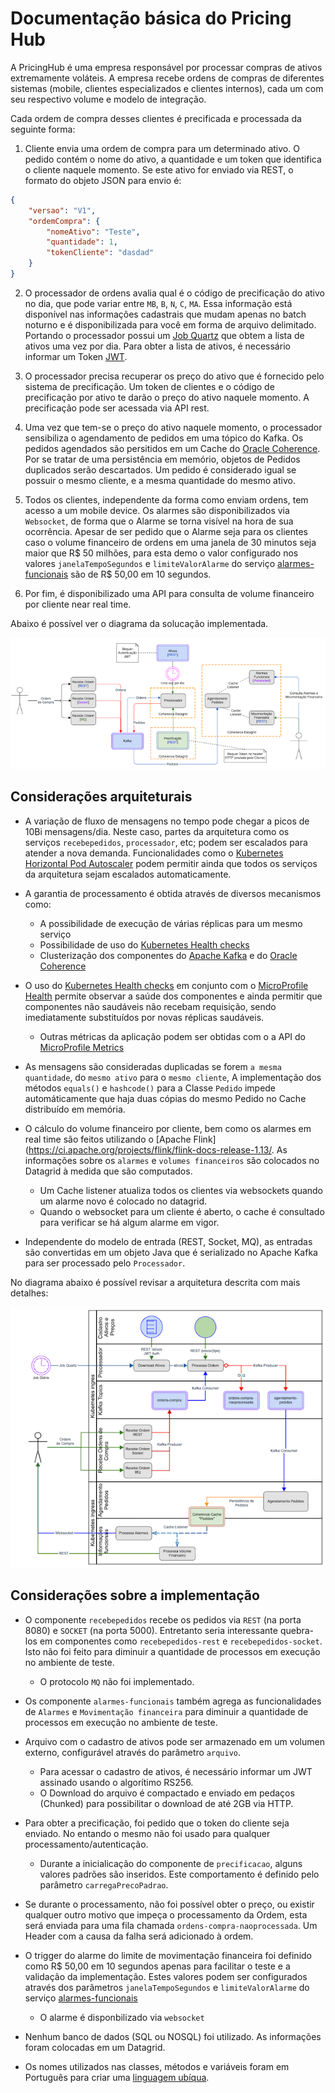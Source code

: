 # Documentação básica do Pricing Hub

A PricingHub é uma empresa responsável por processar compras de ativos extremamente voláteis. A empresa recebe ordens de compras de diferentes sistemas (mobile, clientes especializados e clientes internos), cada um com seu respectivo volume e modelo de integração. 

Cada ordem de compra desses clientes é precificada e processada da seguinte forma:

1. Cliente envia uma ordem de compra para um determinado ativo. O pedido contém o nome do ativo, a quantidade e um token que identifica o cliente naquele momento. Se este ativo for enviado via REST, o formato do objeto JSON para envio é:

```json
{
	"versao": "V1",
	"ordemCompra": {
		"nomeAtivo": "Teste",
		"quantidade": 1,
		"tokenCliente": "dasdad"
	}
}
```

2. O processador de ordens avalia qual é o código de precificação do ativo no dia, que pode variar entre `MB`, `B`, `N`, `C`, `MA`. Essa informação está disponível nas informações cadastrais que mudam apenas no batch noturno e é disponibilizada para você em forma de arquivo delimitado. Portando o processador possui um [Job Quartz](http://www.quartz-scheduler.org/) que obtem a lista de ativos uma vez por dia. Para obter a lista de ativos, é necessário informar um Token [JWT](https://jwt.io/).

3. O processador precisa recuperar os preço do ativo que é fornecido pelo sistema de precificação. Um token de clientes e o código de precificação por ativo te darão o preço do ativo naquele momento. A precificação pode ser acessada via API rest. 

4. Uma vez que tem-se o preço do ativo naquele momento, o processador sensibiliza o agendamento de pedidos em uma tópico do Kafka. Os pedidos agendados são persitidos em um Cache do [Oracle Coherence](https://github.com/oracle/coherence). Por se tratar de uma persistência em memório, objetos de Pedidos duplicados serão descartados. Um pedido é considerado igual se possuir o mesmo cliente, e a mesma quantidade do mesmo ativo.

5. Todos os clientes, independente da forma como enviam ordens, tem acesso a um mobile device. Os alarmes são disponibilizados via `Websocket`, de forma que o Alarme se torna visível na hora de sua ocorrência. Apesar de ser pedido que o Alarme seja para os clientes caso o volume financeiro de ordens em uma janela de 30 minutos seja maior que R$ 50 milhões, para esta demo o valor configurado nos valores `janelaTempoSegundos` e `limiteValorAlarme` do serviço [alarmes-funcionais](../alarmes-funcionais) são de R$ 50,00 em 10 segundos.

6. Por fim, é disponibilizado uma API para consulta de volume financeiro por cliente near real time.

Abaixo é possível ver o diagrama da solucação implementada.

![](diagrama1.png)

## Considerações arquiteturais

- A variação de fluxo de mensagens no tempo pode chegar a picos de 10Bi mensagens/dia. Neste caso, partes da arquitetura como os serviços `recebepedidos`, `processador`, etc; podem ser escalados para atender  a nova demanda. Funcionalidades como o [Kubernetes Horizontal Pod Autoscaler](https://kubernetes.io/docs/tasks/run-application/horizontal-pod-autoscale/) podem permitir ainda que todos os serviços da arquitetura sejam escalados automaticamente.

-  A garantia de processamento é obtida através de diversos mecanismos como:
    - A possibilidade de execução de várias réplicas para um mesmo serviço
    - Possibilidade de uso do [Kubernetes Health checks](https://kubernetes.io/docs/tasks/configure-pod-container/configure-liveness-readiness-startup-probes/)
    - Clusterização dos componentes do [Apache Kafka](https://kafka.apache.org/) e do [Oracle Coherence](https://github.com/oracle/coherence)

- O uso do [Kubernetes Health checks](https://kubernetes.io/docs/tasks/configure-pod-container/configure-liveness-readiness-startup-probes/) em conjunto com o [MicroProfile Health](https://helidon.io/docs/latest/#/mp/health/01_introduction) permite observar a saúde dos componentes e ainda permitir que componentes não saudáveis não recebam requisição, sendo imediatamente substituídos por novas réplicas saudáveis.
    - Outras métricas da aplicação podem ser obtidas com o a API do [MicroProfile Metrics](https://helidon.io/docs/latest/#/mp/metrics/01_introduction)

- As mensagens são consideradas duplicadas se forem `a mesma quantidade`, do `mesmo ativo` para o `mesmo cliente`, A implementação dos métodos `equals()` e `hashcode()` para a Classe `Pedido` impede automáticamente que haja duas cópias do mesmo Pedido no Cache distribuído em memória.

- O cálculo do volume financeiro por cliente, bem como os alarmes em real time são feitos utilizando o [Apache Flink](https://ci.apache.org/projects/flink/flink-docs-release-1.13/. As informações sobre os `alarmes` e `volumes financeiros` são colocados no Datagrid à medida que são computados.
    - Um Cache listener atualiza todos os clientes via websockets quando um alarme novo é colocado no datagrid.
    - Quando o websocket para um cliente é aberto, o cache é consultado para verificar se há algum alarme em vigor.

- Independente do modelo de entrada (REST, Socket, MQ), as entradas são convertidas em um objeto Java que é serializado no Apache Kafka para ser processado pelo `Processador`.

No diagrama abaixo é possível revisar a arquitetura descrita com mais detalhes:

![](diagrama2.png)

## Considerações sobre a implementação

- O componente `recebepedidos` recebe os pedidos via `REST` (na porta 8080) e `SOCKET` (na porta 5000). Entretanto seria interessante quebra-los em componentes como `recebepedidos-rest` e `recebepedidos-socket`.  Isto não foi feito para diminuir a quantidade de processos em execução no ambiente de teste.
    - O protocolo `MQ` não foi implementado.

- Os componente `alarmes-funcionais` também agrega as funcionalidades de `Alarmes` e `Movimentação financeira` para diminuir a quantidade de processos em execução no ambiente de teste.

- Arquivo com o cadastro de ativos pode ser armazenado em um volumen externo, configurável através do parâmetro `arquivo`. 
    - Para acessar o cadastro de ativos, é necessário informar um JWT assinado usando o algorítimo RS256.
    - O Download do arquivo é compactado e enviado em pedaços (Chunked) para possibilitar o download de até 2GB via HTTP.

- Para obter a precificação, foi pedido que o token do cliente seja enviado. No entando o mesmo não foi usado para qualquer processamento/autenticação.
    - Durante a inicialicação do componente de `precificacao`, alguns valores padrões são inseridos. Este comportamento é definido pelo parâmetro `carregaPrecoPadrao`.

- Se durante o processamento, não foi possível obter o preço, ou existir qualquer outro motivo que impeça o processamento da Ordem, esta será enviada para uma fila chamada `ordens-compra-naoprocessada`.  Um Header com a causa da falha será adicionado à ordem.

- O trigger do alarme do limite de movimentação financeira foi definido como R$ 50,00 em 10 segundos apenas para facilitar o teste e a validação da implementação. Estes valores podem ser configurados através dos parâmetros `janelaTempoSegundos` e `limiteValorAlarme` do serviço [alarmes-funcionais](../alarmes-funcionais)
    - O alarme é disponbilizado via `websocket`

- Nenhum banco de dados (SQL ou NOSQL) foi utilizado. As informações foram colocadas em um Datagrid.

- Os nomes utilizados nas classes, métodos e variáveis foram em Português para criar uma [linguagem ubíqua](https://www.linkedin.com/pulse/domain-driven-design-linguagem-ub%C3%ADqua-veranildo-veras/?originalSubdomain=pt).